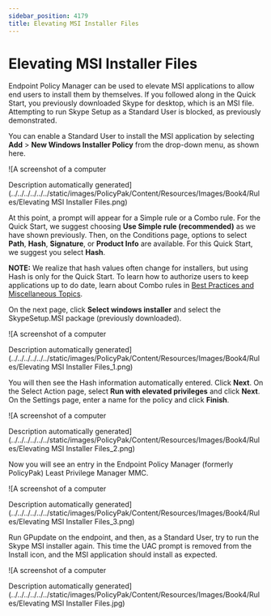 ```yaml
---
sidebar_position: 4179
title: Elevating MSI Installer Files
---
```


# Elevating MSI Installer Files

Endpoint Policy Manager can be used to elevate MSI applications to allow end users to install them by themselves. If you followed along in the Quick Start, you previously downloaded Skype for desktop, which is an MSI file. Attempting to run Skype Setup as a Standard User is blocked, as previously demonstrated.

You can enable a Standard User to install the MSI application by selecting **Add** > **New Windows Installer Policy** from the drop-down menu, as shown here.

![A screenshot of a computer

Description automatically generated](../../../../../../static/images/PolicyPak/Content/Resources/Images/Book4/Rules/Elevating MSI Installer Files.png)

At this point, a prompt will appear for a Simple rule or a Combo rule. For the Quick Start, we suggest choosing **Use Simple rule (recommended)** as we have shown previously. Then, on the Conditions page, options to select **Path**, **Hash**, **Signature**, or **Product Info** are available. For this Quick Start, we suggest you select **Hash**.

**NOTE:** We realize that hash values often change for installers, but using Hash is only for the Quick Start. To learn how to authorize users to keep applications up to do date, learn about Combo rules in [Best Practices and Miscellaneous Topics](../BestPractices/OverviewMisc "Best Practices and Miscellaneous Topics").

On the next page, click **Select windows installer** and select the SkypeSetup.MSI package (previously downloaded).

![A screenshot of a computer

Description automatically generated](../../../../../../static/images/PolicyPak/Content/Resources/Images/Book4/Rules/Elevating MSI Installer Files_1.png)

You will then see the Hash information automatically entered. Click **Next**. On the Select Action page, select **Run with elevated privileges** and click **Next**. On the Settings page, enter a name for the policy and click **Finish**.

![A screenshot of a computer

Description automatically generated](../../../../../../static/images/PolicyPak/Content/Resources/Images/Book4/Rules/Elevating MSI Installer Files_2.png)

Now you will see an entry in the Endpoint Policy Manager (formerly PolicyPak) Least Privilege Manager MMC.

![A screenshot of a computer

Description automatically generated](../../../../../../static/images/PolicyPak/Content/Resources/Images/Book4/Rules/Elevating MSI Installer Files_3.png)

Run GPupdate on the endpoint, and then, as a Standard User, try to run the Skype MSI installer again. This time the UAC prompt is removed from the Install icon, and the MSI application should install as expected.

![A screenshot of a computer

Description automatically generated](../../../../../../static/images/PolicyPak/Content/Resources/Images/Book4/Rules/Elevating MSI Installer Files.jpg)